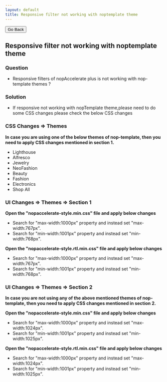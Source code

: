 ```yaml
---
layout: default
title: Responsive filter not working with noptemplate theme
---
```

<div class="backtoprevpage">
  <button id="backButton">Go Back</button>
</div>
<div class="page-title">
  <h2>Responsive filter not working with noptemplate theme</h2>
</div>
<div class="sub-section">
  <div class="sub-title">
    <h3>
      <span>Question</span>
    </h3>
  </div>
  <div class="section-content">
    <ul class="subinfo-badges">
      <li>Responsive filters of nopAccelerate plus is not working with nop-template themes ?</li>
    </ul>
  </div>
</div> 
<div class="sub-section">
  <div class="sub-title">
    <h3>
      <span>Solution</span>
    </h3>
  </div>
  <div class="section-content">
    <ul class="subinfo-badges">
      <li>If responsive not working with nopTemplate theme,please need to do some CSS changes please check the below CSS changes</li>
    </ul>
  </div>
</div>
<div class="sub-section">
  <div class="sub-title">
    <h3>
      <span>CSS Changes => Themes</span>
    </h3>
  </div>
  <div class="section-content">
    <p><strong>In case you are using one of the below themes of nop-template, then you need to apply CSS changes mentioned in section 1.</strong></p>
    <ul class="subinfo-badges">
      <li>Lighthouse</li>
      <li>Alfresco</li>
      <li>Jewelry</li>
      <li>NeoFashion</li>
      <li>Beauty</li>
      <li>Fashion</li>
      <li>Electronics</li>
      <li>Shop All</li>
    </ul>
  </div>
</div>
<div class="sub-section">
  <div class="sub-title">
    <h3>
      <span>UI Changes => Themes => Section 1</span>
    </h3>
  </div>
  <div class="section-content">
    <p><strong>Open the "nopaccelerate-style.min.css" file and apply below changes</strong></p>
    <ul class="subinfo-badges">
      <li>Search for "max-width:1000px" property and instead set "max-width:767px".</li>
      <li>Search for "min-width:1001px" property and instead set "min-width:768px".</li>
    </ul>
    <p><strong>Open the "nopaccelerate-style.rtl.min.css" file and apply below changes</strong></p>
    <ul class="subinfo-badges">
      <li>Search for "max-width:1000px" property and instead set "max-width:767px".</li>
      <li>Search for "min-width:1001px" property and instead set "min-width:768px".</li>
    </ul>
  </div>
</div>
<div class="sub-section">
  <div class="sub-title">
    <h3>
      <span>UI Changes => Themes => Section 2</span>
    </h3>
  </div>
  <div class="section-content">
    <p><strong>In case you are not using any of the above mentioned themes of nop-template, then you need to apply CSS changes mentioned in section 2.</strong></p>
    <p><strong>Open the "nopaccelerate-style.min.css" file and apply below changes</strong></p>
    <ul class="subinfo-badges">
      <li>Search for "max-width:1000px" property and instead set "max-width:1024px".</li>
      <li>Search for "min-width:1001px" property and instead set "min-width:1025px".</li>
    </ul>
    <p><strong>Open the "nopaccelerate-style.rtl.min.css" file and apply below changes</strong></p>
    <ul class="subinfo-badges">
      <li>Search for "max-width:1000px" property and instead set "max-width:1024px".</li>
      <li>Search for "min-width:1001px" property and instead set "min-width:1025px".</li>
    </ul>
  </div>
</div>